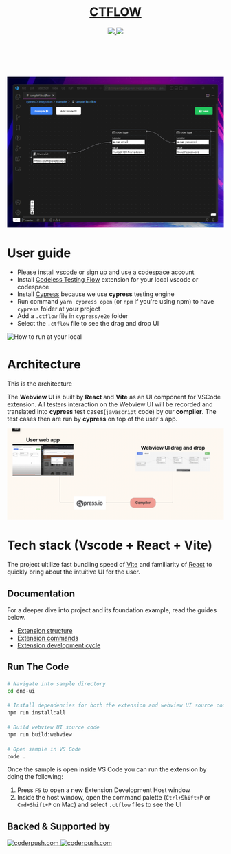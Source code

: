 

<p align="center">
  <a href="#">
    <h1 align="center">CTFLOW</h1>
  </a>
</p>

<p align="center">
  <a aria-label="CodeClimate Maintainability" href="https://codeclimate.com/github/TestHaters/ctflow/maintainability">
    <img src="https://api.codeclimate.com/v1/badges/667c87494bbeba02ec3f/maintainability" />
  </a>
  <a aria-label="CodeClimate Test Coverage" href="https://codeclimate.com/github/TestHaters/ctflow/test_coverage">
    <img src="https://api.codeclimate.com/v1/badges/667c87494bbeba02ec3f/test_coverage" />
  </a>
</p>


<br/><br/><br/><br/>

![A screenshot of the UI](./dnd-ui/assets/codeless-testing.png)


# User guide
- Please install [vscode](https://code.visualstudio.com/docs/setup/setup-overview) or sign up and use a [codespace](https://github.com/features/codespaces) account
- Install [Codeless Testing Flow](https://marketplace.visualstudio.com/items?itemName=ctflow.ctflow) extension for your local vscode or codespace
- Install [Cypress](https://docs.cypress.io/guides/getting-started/installing-cypress) because we use **cypress** testing engine
- Run command `yarn cypress open` (or `npm` if you're using npm) to have `cypress` folder at your project
- Add a `.ctflow` file in `cypress/e2e` folder
- Select the `.ctflow` file to see the drag and drop UI

![How to run at your local](./dnd-ui/assets/install_and_run.gif)

# Architecture
This is the architecture 

The **Webview UI** is built by **React** and **Vite** as an UI component for VSCode extension. All testers interaction on the Webview UI will be recorded and translated into **cypress** test cases(`javascript` code) by our **compiler**. The test cases then are run by **cypress** on top of the user's app.

![Architect](./dnd-ui/assets/architect.png)
# Tech stack (Vscode + React + Vite)

The project ultilize fast bundling speed of [Vite](https://vitejs.dev/) and familiarity of [React](https://reactjs.org/) to quickly bring about the intuitive UI for the user. 

## Documentation

For a deeper dive into project and its foundation example, read the guides below.

- [Extension structure](./dnd-ui/docs/extension-structure.md)
- [Extension commands](./dnd-ui/docs/extension-commands.md)
- [Extension development cycle](./dnd-ui/docs/extension-development-cycle.md)

## Run The Code

```bash
# Navigate into sample directory
cd dnd-ui

# Install dependencies for both the extension and webview UI source code
npm run install:all

# Build webview UI source code
npm run build:webview

# Open sample in VS Code
code .
```

Once the sample is open inside VS Code you can run the extension by doing the following:

1. Press `F5` to open a new Extension Development Host window
2. Inside the host window, open the command palette (`Ctrl+Shift+P` or `Cmd+Shift+P` on Mac) and select `.ctflow` files to see the UI


## Backed & Supported by
<div>
<a href="https://coderpush.com"> <img alt="coderpush.com" width=120 src="https://user-images.githubusercontent.com/2922275/220246351-a2513d3e-e0d4-44b3-8ecd-1af04509a907.png"/> </a>
<a href="https://reactflow.dev"> <img alt="coderpush.com" width=120 src="https://user-images.githubusercontent.com/2922275/220246586-f5a78210-f6d0-45af-836d-706bdc6e42a1.png"/> </a>
</div>
